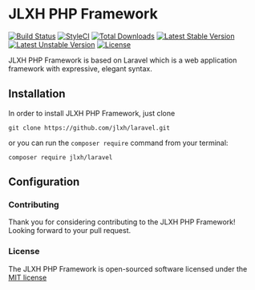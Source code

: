 # JLXH PHP Framework

[![Build Status](https://travis-ci.org/jlxh/laravel.svg)](https://travis-ci.org/jlxh/laravel)
[![StyleCI](https://styleci.io/repos/64642027/shield?style=flat)](https://styleci.io/repos/64642027)
[![Total Downloads](https://poser.pugx.org/jlxh/laravel/d/total.svg)](https://packagist.org/packages/jlxh/laravel)
[![Latest Stable Version](https://poser.pugx.org/jlxh/laravel/v/stable.svg)](https://packagist.org/packages/jlxh/laravel)
[![Latest Unstable Version](https://poser.pugx.org/jlxh/laravel/v/unstable.svg)](https://packagist.org/packages/jlxh/laravel)
[![License](https://poser.pugx.org/jlxh/laravel/license.svg)](https://packagist.org/packages/jlxh/laravel)

JLXH PHP Framework is based on Laravel which is a web application framework with expressive, elegant syntax.

## Installation

In order to install JLXH PHP Framework, just clone

    git clone https://github.com/jlxh/laravel.git

or you can run the `composer require` command from your terminal:

    composer require jlxh/laravel


## Configuration


### Contributing

Thank you for considering contributing to the JLXH PHP Framework! Looking forward to your pull request.

### License

The JLXH PHP Framework is open-sourced software licensed under the [MIT license](http://opensource.org/licenses/MIT)
